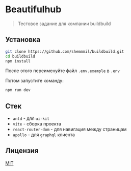# Beautifulhub

> Тестовое задание для компании buildbuild

## Установка

```bash
git clone https://github.com/shemmmil/buildbuild.git
cd buildbuild
npm install
```

После этого переименуйте файл `.env.example` в `.env`

Потом запустите команду:

```bash
npm run dev
```

## Стек

- `antd` - для `ui-kit`
- `vite` - сборка проекта
- `react-router-dom` - для навигация между страницам
- `apollo` - для `graphql` клиента

## Лицензия

[MIT](https://choosealicense.com/licenses/mit/)
